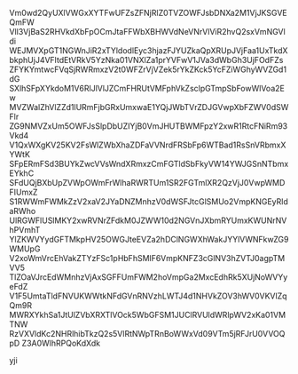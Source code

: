 Vm0wd2QyUXlVWGxXYTFwUFZsZFNjRlZ0TVZOWFJsbDNXa2M1VjJKSGVEQmFW
Vll3VjBaS2RHVkdXbFpOCmJtaFFWbXBHWVdNeVNrVlViR2hvQ2sxVmNGVldi
WEJMVXpGT1NGWnJiR2xTYldodlEyc3hjazFJYUZkaQpXRUpJVjFaa1UxTkdX
bkphUjJ4VFltdEtVRkV5YzNka01VNXlZa1prYVFwV1JVa3dWbGh3UjFOdFZs
ZFYKYmtwcFVqSjRWRmxzV2t0WFZrVjVZek5rYkZKck5YcFZiWGhyWVZGd1dG
SXlhSFpXYkdoM1V6RlJlVlJZCmFHRUtVMFphVkZsclpGTmpSbFowWlVoa2Ew
MVZWalZhVlZZd1lURmFjbGRxUmxwaE1YQjJWbTVrZDJGVwpXbFZWV0dSWFlr
ZG9NMVZxUm5OWFJsSlpDbUZIYjB0VmJHUTBWMFpzY2xwR1RtcFNiRm93Vkd4
V1QxWXgKV25KV2FsWlZWbXhaZDFaVVNrdFRSbFp6WTBad1RsSnVRbmxXYWtK
SFpERmFSd3BUYkZwcVVsWndXRmxzCmFGTldSbFkyVW14YWJGSnNTbmxEYkhC
SFdUQjBXbUpZVWpOWmFrWlhaRWRTUm1SR2FGTmlXR2QzVjJ0VwpWMDFIUmxZ
S1RWWmFWMkZzV2xaV2JYaDNZMnhzV0dWSFJtcGlSMUo2VmpKNGEyRldaRWho
UlRGWFlUSlMKY2xwRVNrZFdkM0JZWW10d2NGVnJXbmRYUmxKWUNrNVhPVmhT
YlZKWVYydGFTMkpHV25OWGJteEVZa2hDClNGWXhWakJYYlVWNFkwZG9WMUpG
V2xoWmVrcEhVakZTYzFSc1pHbFhSMlF6VmpKNFZ3cGlNV3hZVTJ0agpTMVV5
TlZOaVJrcEdWMnhzVjAxSGFFUmFWM2hoVmpGa2MxcEdhRk5XUjNoWVYyeFdZ
V1F5UmtaTldFNVUKWWtkNFdGVnRNVzhLWTJ4d1NHVkZOV3hWV0VKVlZqQm9R
MWRXYkhSa1JtUlZVbXRXTlVOck5WbGFSM1JUClRVUldWRlpWV2xKa01VMTNW
RzVXVldKc2NHRlhibTkzQ2s5VlRtNWpTRnBoWWxVd09VTm5jRFJrU0VVOQpD
Z3A0WlhRPQoKdXdk

yji